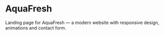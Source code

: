 # AquaFresh
Landing page for AquaFresh — a modern website with responsive design, animations and contact form.
